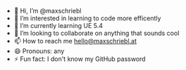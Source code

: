 - 👋 Hi, I’m @maxschriebl
- 👀 I’m interested in learning to code more efficently
- 🌱 I’m currently learning UE 5.4
- 💞️ I’m looking to collaborate on anything that sounds cool
- 📫 How to reach me hello@maxschriebl.at
- 😄 Pronouns: any
- ⚡ Fun fact: I don't know my GitHub password

<!---
maxschriebl/maxschriebl is a ✨ special ✨ repository because its `README.md` (this file) appears on your GitHub profile.
You can click the Preview link to take a look at your changes.
--->
